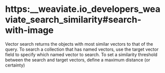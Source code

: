 # https:\_\_weaviate.io_developers_weaviate_search_similarity#search-with-image

Vector search returns the objects with most similar vectors to that of the query. To search a collection that has named vectors, use the target vector field to specify which named vector to search. To set a similarity threshold between the search and target vectors, define a maximum distance (or certainty)
